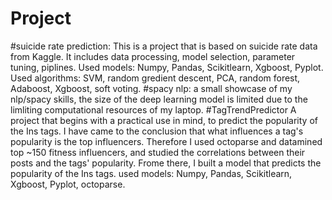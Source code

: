# Project
#suicide rate prediction:
This is a project that is based on suicide rate data from Kaggle. It includes data processing, model selection, parameter tuning, piplines.
Used models: Numpy, Pandas, Scikitlearn, Xgboost, Pyplot.
Used algorithms: SVM, random gredient descent, PCA, random forest, Adaboost, Xgboost, soft voting.
#spacy nlp:
a small showcase of my nlp/spacy skills, the size of the deep learning model is limited due to the limliting computational resources of my laptop.
#TagTrendPredictor
A project that begins with a practical use in mind, to predict the popularity of the Ins tags. I have came to the conclusion that what influences a tag's popularity is the top influencers. Therefore I used octoparse and datamined top ~150 fitness influencers, and studied the correlations between their posts and the tags' popularity. Frome there, I built a model that predicts the popularity of the Ins tags.
used models: Numpy, Pandas, Scikitlearn, Xgboost, Pyplot, octoparse.
